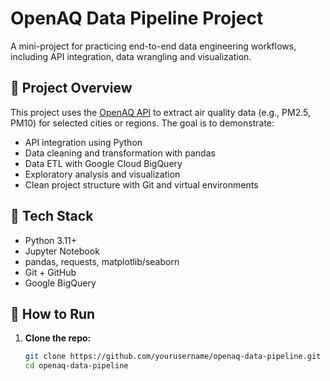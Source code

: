 # OpenAQ Data Pipeline Project

A mini-project for practicing end-to-end data engineering workflows, including API integration, data wrangling and visualization.

## 📌 Project Overview

This project uses the [OpenAQ API](https://docs.openaq.org/) to extract air quality data (e.g., PM2.5, PM10) for selected cities or regions. The goal is to demonstrate:

- API integration using Python
- Data cleaning and transformation with pandas
- Data ETL with Google Cloud BigQuery
- Exploratory analysis and visualization
- Clean project structure with Git and virtual environments

## 🧰 Tech Stack

- Python 3.11+
- Jupyter Notebook
- pandas, requests, matplotlib/seaborn
- Git + GitHub
- Google BigQuery

## 🚀 How to Run

1. **Clone the repo:**
   ```bash
   git clone https://github.com/yourusername/openaq-data-pipeline.git
   cd openaq-data-pipeline
    ``` 